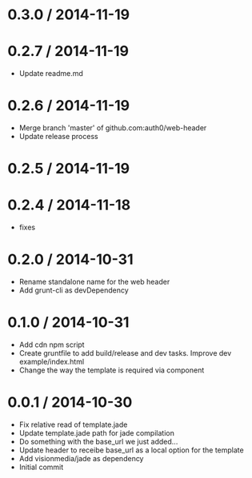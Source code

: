
0.3.0 / 2014-11-19
==================



0.2.7 / 2014-11-19
==================

  * Update readme.md

0.2.6 / 2014-11-19
==================

  * Merge branch 'master' of github.com:auth0/web-header
  * Update release process

0.2.5 / 2014-11-19
==================



0.2.4 / 2014-11-18
==================

  * fixes

0.2.0 / 2014-10-31
==================

  * Rename standalone name for the web header
  * Add grunt-cli as devDependency

0.1.0 / 2014-10-31
==================

  * Add cdn npm script
  * Create gruntfile to add build/release and dev tasks. Improve dev example/index.html
  * Change the way the template is required via component

0.0.1 / 2014-10-30
==================

  * Fix relative read of template.jade
  * Update template.jade path for jade compilation
  * Do something with the base_url we just added...
  * Update header to receibe base_url as a local option for the template
  * Add visionmedia/jade as dependency
  * Initial commit
